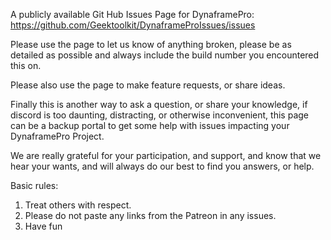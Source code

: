 A publicly available Git Hub Issues Page for DynaframePro:
https://github.com/Geektoolkit/DynaframeProIssues/issues

Please use the page to let us know of anything broken, please be as detailed as possible and always include the build number you encountered this on.  

Please also use the page to make feature requests, or share ideas.

Finally this is another way to ask a question, or share your knowledge, if discord is too daunting, distracting, or otherwise inconvenient, this page can be a backup portal to get some help with issues impacting your DynaframePro Project.

We are really grateful for your participation, and support, and know that we hear your wants, and will always do our best to find you answers, or help.

Basic rules:
1) Treat others with respect. 
2) Please do not paste any links from the Patreon in any issues. 
3) Have fun

